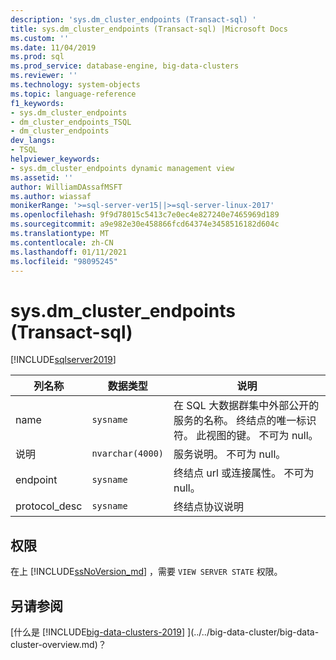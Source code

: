 ```yaml
---
description: 'sys.dm_cluster_endpoints (Transact-sql) '
title: sys.dm_cluster_endpoints (Transact-sql) |Microsoft Docs
ms.custom: ''
ms.date: 11/04/2019
ms.prod: sql
ms.prod_service: database-engine, big-data-clusters
ms.reviewer: ''
ms.technology: system-objects
ms.topic: language-reference
f1_keywords:
- sys.dm_cluster_endpoints
- dm_cluster_endpoints_TSQL
- dm_cluster_endpoints
dev_langs:
- TSQL
helpviewer_keywords:
- sys.dm_cluster_endpoints dynamic management view
ms.assetid: ''
author: WilliamDAssafMSFT
ms.author: wiassaf
monikerRange: '>=sql-server-ver15||>=sql-server-linux-2017'
ms.openlocfilehash: 9f9d78015c5413c7e0ec4e827240e7465969d189
ms.sourcegitcommit: a9e982e30e458866fcd64374e3458516182d604c
ms.translationtype: MT
ms.contentlocale: zh-CN
ms.lasthandoff: 01/11/2021
ms.locfileid: "98095245"
---
```

# <a name="sysdm_cluster_endpoints-transact-sql"></a>sys.dm_cluster_endpoints (Transact-sql) 
[!INCLUDE[sqlserver2019](../../includes/applies-to-version/sqlserver2019.md)]

|列名称|数据类型|说明|  
|-----------------|---------------|-----------------|  
|name|`sysname`|在 SQL 大数据群集中外部公开的服务的名称。 终结点的唯一标识符。 此视图的键。 不可为 null。 |  
|说明|`nvarchar(4000)`|服务说明。 不可为 null。 |
|endpoint|`sysname`|终结点 url 或连接属性。 不可为 null。 |
|protocol_desc|`sysname`|终结点协议说明 |

## <a name="permissions"></a>权限

在上 [!INCLUDE[ssNoVersion_md](../../includes/ssnoversion-md.md)] ，需要 `VIEW SERVER STATE` 权限。

## <a name="see-also"></a>另请参阅

[什么是 [!INCLUDE[big-data-clusters-2019](../../includes/ssbigdataclusters-ss-nover.md)] ](../../big-data-cluster/big-data-cluster-overview.md)？
